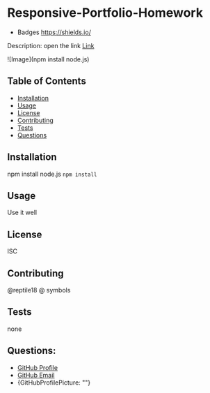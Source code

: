 

  # Responsive-Portfolio-Homework
  
  * Badges https://shields.io/

  Description: open the link
   [Link](https://erin-smith.github.io/Responsive-Portfolio-Homework/)

  ![Image](npm install node.js)

  ## Table of Contents
   * [Installation](#Installation)
   * [Usage](#Usage)
   * [License](#license)
   * [Contributing](#Contributing)
   * [Tests](#tests)
   * [Questions](#Questions)
    
    
  ## Installation 
  npm install node.js
  `npm install`

  ## Usage 
  Use it well

  ## License 
  ISC

  ## Contributing 
  @reptile18  @ symbols

  ## Tests 
  none

  ## Questions:

  * [GitHub Profile](http://github.com/erin-smith)
  * [GitHub Email](http://github.com/erin-smith)
  * {GitHubProfilePicture: ""}